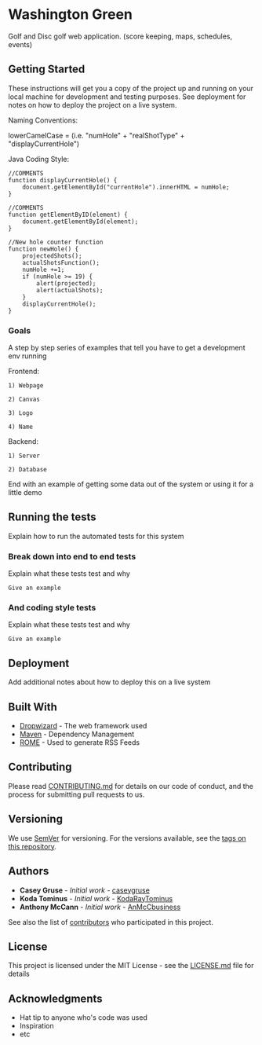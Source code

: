 # Washington Green

Golf and Disc golf web application. (score keeping, maps, schedules, events)

## Getting Started

These instructions will get you a copy of the project up and running on your local machine for development and testing purposes. See deployment for notes on how to deploy the project on a live system.

Naming Conventions: 

  lowerCamelCase = (i.e. "numHole" + "realShotType" + "displayCurrentHole")

Java Coding Style:

```
//COMMENTS
function displayCurrentHole() {
    document.getElementById("currentHole").innerHTML = numHole;
}

//COMMENTS
function getElementByID(element) {
    document.getElementById(element);
}

//New hole counter function
function newHole() {
    projectedShots();
    actualShotsFunction();
    numHole +=1; 
    if (numHole >= 19) {
        alert(projected);
        alert(actualShots);
    }   
    displayCurrentHole();  
}
```

### Goals

A step by step series of examples that tell you have to get a development env running

Frontend:

```
1) Webpage

2) Canvas

3) Logo

4) Name
```

Backend:

```
1) Server

2) Database
```

End with an example of getting some data out of the system or using it for a little demo

## Running the tests

Explain how to run the automated tests for this system

### Break down into end to end tests

Explain what these tests test and why

```
Give an example
```

### And coding style tests

Explain what these tests test and why

```
Give an example
```

## Deployment

Add additional notes about how to deploy this on a live system

## Built With

* [Dropwizard](http://www.dropwizard.io/1.0.2/docs/) - The web framework used
* [Maven](https://maven.apache.org/) - Dependency Management
* [ROME](https://rometools.github.io/rome/) - Used to generate RSS Feeds

## Contributing

Please read [CONTRIBUTING.md](https://gist.github.com/PurpleBooth/b24679402957c63ec426) for details on our code of conduct, and the process for submitting pull requests to us.

## Versioning

We use [SemVer](http://semver.org/) for versioning. For the versions available, see the [tags on this repository](https://github.com/your/project/tags). 

## Authors

* **Casey Gruse** - *Initial work* - [caseygruse](https://github.com/caseygruse)
* **Koda Tominus** - *Initial work* - [KodaRayTominus](https://github.com/KodaRayTominus)
* **Anthony McCann** - *Initial work* - [AnMcCbusiness](https://github.com/AnMcCbusiness)

See also the list of [contributors](https://github.com/KodaRayTominus/WashingtonGreen/graphs/contributors) who participated in this project.

## License

This project is licensed under the MIT License - see the [LICENSE.md](LICENSE.md) file for details

## Acknowledgments

* Hat tip to anyone who's code was used
* Inspiration
* etc
